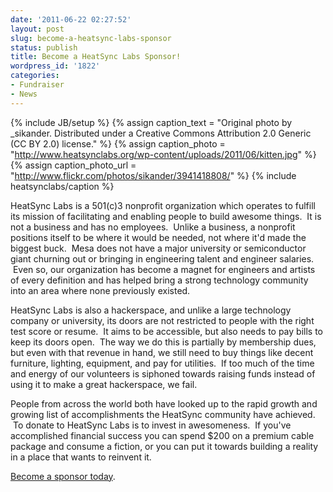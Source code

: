 ```yaml
---
date: '2011-06-22 02:27:52'
layout: post
slug: become-a-heatsync-labs-sponsor
status: publish
title: Become a HeatSync Labs Sponsor!
wordpress_id: '1822'
categories:
- Fundraiser
- News
---
```


{% include JB/setup %}
{% assign caption_text = "Original photo by _sikander.  Distributed under a Creative Commons Attribution 2.0 Generic (CC BY 2.0) license." %}
{% assign caption_photo = "http://www.heatsynclabs.org/wp-content/uploads/2011/06/kitten.jpg" %}
{% assign caption_photo_url = "http://www.flickr.com/photos/sikander/3941418808/" %}
{% include heatsynclabs/caption %}

HeatSync Labs is a 501(c)3 nonprofit organization which operates to fulfill its mission of facilitating and enabling people to build awesome things.  It is not a business and has no employees.  Unlike a business, a nonprofit positions itself to be where it would be needed, not where it'd made the biggest buck.  Mesa does not have a major university or semiconductor giant churning out or bringing in engineering talent and engineer salaries.  Even so, our organization has become a magnet for engineers and artists of every definition and has helped bring a strong technology community into an area where none previously existed.

HeatSync Labs is also a hackerspace, and unlike a large technology company or university, its doors are not restricted to people with the right test score or resume.  It aims to be accessible, but also needs to pay bills to keep its doors open.  The way we do this is partially by membership dues, but even with that revenue in hand, we still need to buy things like decent furniture, lighting, equipment, and pay for utilities.  If too much of the time and energy of our volunteers is siphoned towards raising funds instead of using it to make a great hackerspace, we fail.

People from across the world both have looked up to the rapid growth and growing list of accomplishments the HeatSync community have achieved.  To donate to HeatSync Labs is to invest in awesomeness.  If you've accomplished financial success you can spend $200 on a premium cable package and consume a fiction, or you can put it towards building a reality in a place that wants to reinvent it.

[Become a sponsor today](http://www.heatsynclabs.org/store/memberships/).
